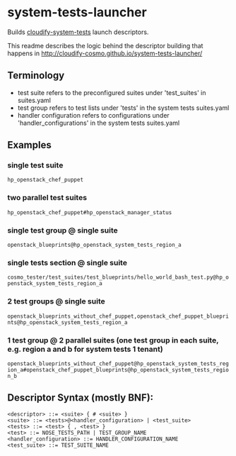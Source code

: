 # system-tests-launcher

Builds [cloudify-system-tests](https://github.com/cloudify-cosmo/cloudify-system-tests) launch descriptors.

This readme describes the logic behind the descriptor building that happens in
http://cloudify-cosmo.github.io/system-tests-launcher/

## Terminology
- test suite refers to the preconfigured suites under 'test_suites' in suites.yaml
- test group refers to test lists under 'tests' in the system tests suites.yaml
- handler configuration refers to configurations under 'handler_configurations' in the system tests suites.yaml

## Examples
### single test suite
`hp_openstack_chef_puppet`
### two parallel test suites
`hp_openstack_chef_puppet#hp_openstack_manager_status`
### single test group @ single suite
`openstack_blueprints@hp_openstack_system_tests_region_a`
### single tests section @ single suite
`cosmo_tester/test_suites/test_blueprints/hello_world_bash_test.py@hp_openstack_system_tests_region_a`
### 2 test groups @ single suite
`openstack_blueprints_without_chef_puppet,openstack_chef_puppet_blueprints@hp_openstack_system_tests_region_a`
### 1 test group @ 2 parallel suites (one test group in each suite, e.g. region a and b for system tests 1 tenant)
`openstack_blueprints_without_chef_puppet@hp_openstack_system_tests_region_a#openstack_chef_puppet_blueprints@hp_openstack_system_tests_region_b`

## Descriptor Syntax (mostly BNF):
```
<descriptor> ::= <suite> { # <suite> }
<suite> ::= <tests>@<handler_configuration> | <test_suite>
<tests> ::= <test> { , <test> }
<test> ::= NOSE_TESTS_PATH | TEST_GROUP_NAME
<handler_configuration> ::= HANDLER_CONFIGURATION_NAME
<test_suite> ::= TEST_SUITE_NAME
```
